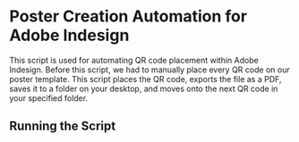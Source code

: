 # Poster Creation Automation for Adobe Indesign

This script is used for automating QR code placement within Adobe Indesign. Before this script, we had to manually place every QR code on our poster template. 
This script places the QR code, exports the file as a PDF, saves it to a folder on your desktop, and moves onto the next QR code in your specified folder.

## Running the Script
